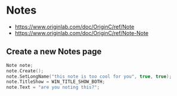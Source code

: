 # Notes

* https://www.originlab.com/doc/OriginC/ref/Note
* https://www.originlab.com/doc/OriginC/ref/Note-Note

## Create a new Notes page
```c
Note note;
note.Create();
note.SetLongName("this note is too cool for you", true, true);
note.TitleShow = WIN_TITLE_SHOW_BOTH;  
note.Text = "are you noting this?";
```

